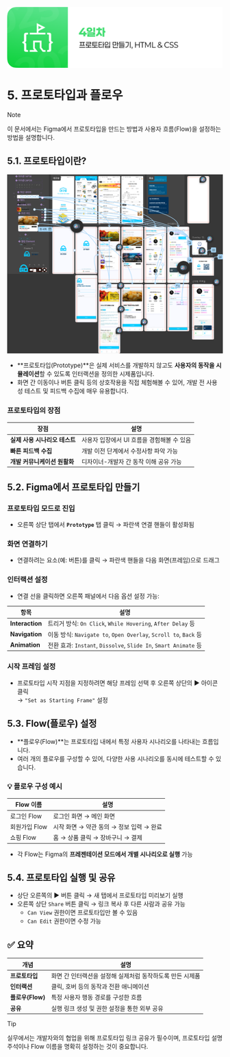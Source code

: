 <img src="./header.png" />

# 5. 프로토타입과 플로우

> [!NOTE]  
> 이 문서에서는 Figma에서 프로토타입을 만드는 방법과 사용자 흐름(Flow)을 설정하는 방법을 설명합니다.

## 5.1. 프로토타입이란?

<img src="./src/01/prototype.png" />

- **프로토타입(Prototype)**은 실제 서비스를 개발하지 않고도 **사용자의 동작을 시뮬레이션**할 수 있도록 인터랙션을 정의한 시제품입니다.
- 화면 간 이동이나 버튼 클릭 등의 상호작용을 직접 체험해볼 수 있어, 개발 전 사용성 테스트 및 피드백 수집에 매우 유용합니다.

### 프로토타입의 장점

| 장점                          | 설명                                       |
| ----------------------------- | ------------------------------------------ |
| **실제 사용 시나리오 테스트** | 사용자 입장에서 UI 흐름을 경험해볼 수 있음 |
| **빠른 피드백 수집**          | 개발 이전 단계에서 수정사항 파악 가능      |
| **개발 커뮤니케이션 원활화**  | 디자이너-개발자 간 동작 이해 공유 가능     |

## 5.2. Figma에서 프로토타입 만들기

### 프로토타입 모드로 진입

- 오른쪽 상단 탭에서 **`Prototype`** 탭 클릭 → 파란색 연결 핸들이 활성화됨

### 화면 연결하기

- 연결하려는 요소(예: 버튼)를 클릭 → 파란색 핸들을 다음 화면(프레임)으로 드래그

### 인터랙션 설정

- 연결 선을 클릭하면 오른쪽 패널에서 다음 옵션 설정 가능:

| 항목            | 설명                                                             |
| --------------- | ---------------------------------------------------------------- |
| **Interaction** | 트리거 방식: `On Click`, `While Hovering`, `After Delay` 등      |
| **Navigation**  | 이동 방식: `Navigate to`, `Open Overlay`, `Scroll to`, `Back` 등 |
| **Animation**   | 전환 효과: `Instant`, `Dissolve`, `Slide In`, `Smart Animate` 등 |

### 시작 프레임 설정

- 프로토타입 시작 지점을 지정하려면 해당 프레임 선택 후 오른쪽 상단의 ▶️ 아이콘 클릭  
  → `"Set as Starting Frame"` 설정

## 5.3. Flow(플로우) 설정

- **플로우(Flow)**는 프로토타입 내에서 특정 사용자 시나리오를 나타내는 흐름입니다.
- 여러 개의 플로우를 구성할 수 있어, 다양한 사용 시나리오를 동시에 테스트할 수 있습니다.

### 💡 플로우 구성 예시

| Flow 이름     | 설명                                     |
| ------------- | ---------------------------------------- |
| 로그인 Flow   | 로그인 화면 → 메인 화면                  |
| 회원가입 Flow | 시작 화면 → 약관 동의 → 정보 입력 → 완료 |
| 쇼핑 Flow     | 홈 → 상품 클릭 → 장바구니 → 결제         |

- 각 Flow는 Figma의 **프레젠테이션 모드에서 개별 시나리오로 실행** 가능

## 5.4. 프로토타입 실행 및 공유

- 상단 오른쪽의 ▶️ 버튼 클릭 → 새 탭에서 프로토타입 미리보기 실행
- 오른쪽 상단 `Share` 버튼 클릭 → 링크 복사 후 다른 사람과 공유 가능
  - `Can View` 권한이면 프로토타입만 볼 수 있음
  - `Can Edit` 권한이면 수정 가능

## ✅ 요약

| 개념             | 설명                                                      |
| ---------------- | --------------------------------------------------------- |
| **프로토타입**   | 화면 간 인터랙션을 설정해 실제처럼 동작하도록 만든 시제품 |
| **인터랙션**     | 클릭, 호버 등의 동작과 전환 애니메이션                    |
| **플로우(Flow)** | 특정 사용자 행동 경로를 구성한 흐름                       |
| **공유**         | 실행 링크 생성 및 권한 설정을 통한 외부 공유              |

> [!TIP]  
> 실무에서는 개발자와의 협업을 위해 프로토타입 링크 공유가 필수이며, 프로토타입 설명 주석이나 Flow 이름을 명확히 설정하는 것이 중요합니다.